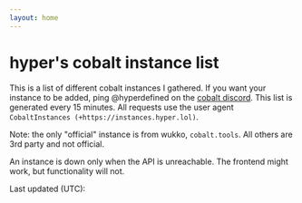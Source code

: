 ```yaml
---
layout: home
---
```

# hyper's cobalt instance list
This is a list of different cobalt instances I gathered. If you want your instance to be added, ping @hyperdefined on the [cobalt discord](https://discord.gg/pQPt8HBUPu). This list is generated every 15 minutes. All requests use the user agent `CobaltInstances (+https://instances.hyper.lol)`.

Note: the only "official" instance is from wukko, <code>cobalt.tools</code>. All others are 3rd party and not official.

An instance is down only when the API is unreachable. The frontend might work, but functionality will not.

Last updated (UTC): <TIME>

<TABLE>